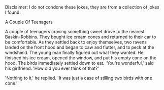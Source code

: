 Disclaimer: I do not condone these jokes, they are from a collection of jokes I found.

A Couple Of Teenagers

A couple of teenagers craving something sweet drove to the nearest Baskin-Robbins. They bought ice cream cones and returned to their car to be comfortable. As they settled back to enjoy themselves, two ravens landed on the front hood and began to caw and flutter, and to peck at the windshield. The young man finally figured out what they wanted. He finished his ice cream, opened the window, and put his empty cone on the hood. The birds immediately settled down to eat. 'You're wonderful,' said his girlfriend. 'How did you ever think of that?' 

'Nothing to it,' he replied. 'It was just a case of stilling two birds with one cone.'

